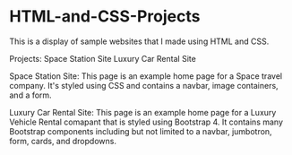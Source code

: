 # HTML-and-CSS-Projects
This is a display of sample websites that I made using HTML and CSS.

Projects:
Space Station Site
Luxury Car Rental Site

Space Station Site:
This page is an example home page for a Space travel company. It's styled using CSS and contains a navbar, image containers, and a form.

Luxury Car Rental Site:
This page is an example home page for a Luxury Vehicle Rental comapant that is styled using Bootstrap 4. It contains many Bootstrap components including but not limited to a navbar, jumbotron, form, cards, and dropdowns.
